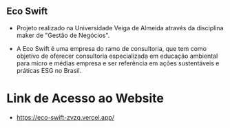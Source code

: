 ## Eco Swift

-   Projeto realizado na Universidade Veiga de Almeida através da disciplina maker de "Gestão de Negócios".

-   A Eco Swift é uma empresa do ramo de consultoria, que tem como objetivo de oferecer consultoria especializada em educação ambiental para micro e médias empresa e ser referência em ações sustentáveis e práticas ESG no Brasil.

# Link de Acesso ao Website

- https://eco-swift-zvzq.vercel.app/

